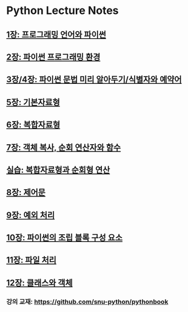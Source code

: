 # Python Lecture Notes

## [1장: 프로그래밍 언어와 파이썬](01.python-programming-handout.pdf)
## [2장: 파이썬 프로그래밍 환경](02.python-programming-environment-handout.pdf)
## [3장/4장: 파이썬 문법 미리 알아두기/식별자와 예약어](03-04.preview-of-python-syntax-and-identifiers-handout.pdf)
## [5장: 기본자료형](05.basic-data-types-handout.pdf)
## [6장: 복합자료형](06.compound-data-types-handout.pdf)
## [7장: 객체 복사, 순회 연산자와 함수](07.copying-objects-and-iterating-operations-handout.pdf)
## [실습: 복합자료형과 순회형 연산](07LAB.complex-data-types-and-iterating-operations.md)
## [8장: 제어문](08.control-structures-handout.pdf)
## [9장: 예외 처리](09.exception-Handling-handout.pdf)
## [10장: 파이썬의 조립 블록 구성 요소](10.assembly-block-components-handout.pdf)
## [11장: 파일 처리](11.file-handling-handout.pdf)
## [12장: 클래스와 객체](12.classes-and-objects-handout.pdf)

### 강의 교재: <https://github.com/snu-python/pythonbook>
